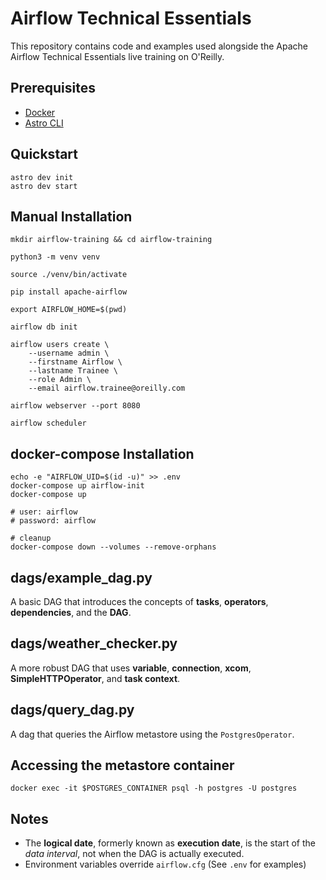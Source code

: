 # Airflow Technical Essentials

This repository contains code and examples used alongside the Apache Airflow Technical Essentials live training on O'Reilly.

## Prerequisites
* [Docker](https://docs.docker.com/get-docker/)
* [Astro CLI](https://www.astronomer.io/docs/cloud/stable/develop/cli-quickstart)

## Quickstart
```
astro dev init
astro dev start
```

## Manual Installation
```
mkdir airflow-training && cd airflow-training

python3 -m venv venv

source ./venv/bin/activate

pip install apache-airflow

export AIRFLOW_HOME=$(pwd)

airflow db init

airflow users create \
    --username admin \
    --firstname Airflow \
    --lastname Trainee \
    --role Admin \
    --email airflow.trainee@oreilly.com

airflow webserver --port 8080

airflow scheduler
```

## docker-compose Installation
```
echo -e "AIRFLOW_UID=$(id -u)" >> .env
docker-compose up airflow-init
docker-compose up

# user: airflow
# password: airflow

# cleanup
docker-compose down --volumes --remove-orphans
```

## dags/example_dag.py
A basic DAG that introduces the concepts of **tasks**, **operators**, **dependencies**, and the **DAG**.

## dags/weather_checker.py
A more robust DAG that uses **variable**, **connection**, **xcom**, **SimpleHTTPOperator**, and **task context**.

## dags/query_dag.py
A dag that queries the Airflow metastore using the `PostgresOperator`.

## Accessing the metastore container
```
docker exec -it $POSTGRES_CONTAINER psql -h postgres -U postgres
```

## Notes
- The **logical date**, formerly known as **execution date**, is the start of the _data interval_, not when the DAG is actually executed.
- Environment variables override `airflow.cfg` (See `.env` for examples)
